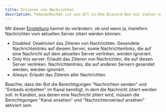 ```yaml
---
title: Zitieren von Nachrichten
description: TomatenKuchen ist ein All-in-One-Discord-Bot mit vielen verschiedenen Funktionen. Dies ist ein Feature, um eine gesendete Nachricht anhand eines Links zu zitieren.
---
```


Mit dieser [Einstellung](https://tomatenkuchen.com/dashboard/settings#quoteDiscordLink) kannst du verändern, ob und wenn ja, inwiefern Nachrichten vom aktuellen Server zitiert werden können:

- Disabled: Deaktiviert das Zitieren von Nachrichten. Gesendete Nachrichtenlinks auf diesem Server, sowie Nachrichtenlinks, die auf eine Nachricht auf dem aktuellen Server verlinken, werden ignoriert.
- Only this server: Erlaubt das Zitieren von Nachrichten, die auf diesen Server verlinken. Nachrichtenlinks, die auf anderen Servern gesendet werden, werden ignoriert.
- Always: Erlaubt das Zitieren aller Nachrichten.

Beachte, dass der Bot die Berechtigungen "Nachrichten senden" und "Embeds einbetten" im Kanal benötigt, in dem die Nachricht zitiert werden soll.
In Kanälen, aus denen eine Nachricht zitiert wird, müssen die Berechtigungen "Kanal ansehen" und "Nachrichtenverlauf ansehen" aktiviert sein.
